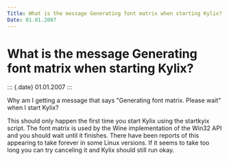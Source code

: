 ```yaml
---
Title: What is the message Generating font matrix when starting Kylix?
Date: 01.01.2007
---
```



What is the message Generating font matrix when starting Kylix?
===============================================================

::: {.date}
01.01.2007
:::

Why am I getting a message that says "Generating font matrix. Please
wait" when I start Kylix?

This should only happen the first time you start Kylix using the
startkyix script. The font matrix is used by the Wine implementation of
the Win32 API and you should wait until it finishes. There have been
reports of this appearing to take forever in some Linux versions. If it
seems to take too long you can try canceling it and Kylix should still
run okay.

